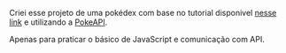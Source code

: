 Criei esse projeto de uma pokédex com base no tutorial disponivel [nesse link](https://www.youtube.com/watch?v=SjtdH3dWLa8&list=WL&index=8) e utilizando a [PokeAPI](https://pokeapi.co/).

Apenas para praticar o básico de JavaScript e comunicação com API.
